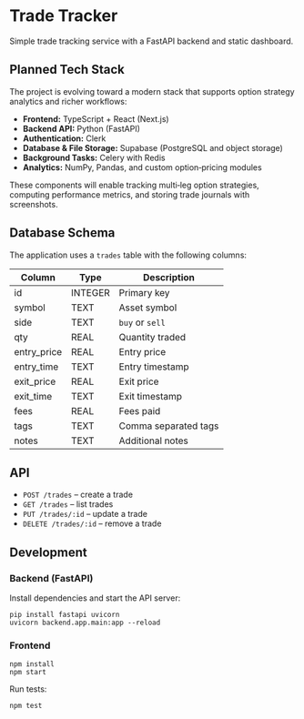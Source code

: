 # Trade Tracker

Simple trade tracking service with a FastAPI backend and static dashboard.

## Planned Tech Stack
The project is evolving toward a modern stack that supports option strategy analytics and richer workflows:

- **Frontend:** TypeScript + React (Next.js)
- **Backend API:** Python (FastAPI)
- **Authentication:** Clerk
- **Database & File Storage:** Supabase (PostgreSQL and object storage)
- **Background Tasks:** Celery with Redis
- **Analytics:** NumPy, Pandas, and custom option‑pricing modules

These components will enable tracking multi‑leg option strategies, computing performance metrics, and storing trade journals with screenshots.

## Database Schema
The application uses a `trades` table with the following columns:

| Column | Type | Description |
|--------|------|-------------|
| id | INTEGER | Primary key |
| symbol | TEXT | Asset symbol |
| side | TEXT | `buy` or `sell` |
| qty | REAL | Quantity traded |
| entry_price | REAL | Entry price |
| entry_time | TEXT | Entry timestamp |
| exit_price | REAL | Exit price |
| exit_time | TEXT | Exit timestamp |
| fees | REAL | Fees paid |
| tags | TEXT | Comma separated tags |
| notes | TEXT | Additional notes |

## API
- `POST /trades` – create a trade
- `GET /trades` – list trades
- `PUT /trades/:id` – update a trade
- `DELETE /trades/:id` – remove a trade

## Development
### Backend (FastAPI)
Install dependencies and start the API server:
```
pip install fastapi uvicorn
uvicorn backend.app.main:app --reload
```

### Frontend
```
npm install
npm start
```

Run tests:
```
npm test
```
